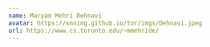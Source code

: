 ```yaml
---
name: Maryam Mehri Dehnavi
avatar: https://xnning.github.io/tor/imgs/Dehnavi.jpeg
url: https://www.cs.toronto.edu/~mmehride/
---
```

